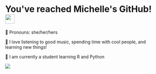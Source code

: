 # You've reached Michelle's GitHub! <img src="https://raw.githubusercontent.com/MartinHeinz/MartinHeinz/master/wave.gif" width="30px">
💜 Pronouns: she/her/hers

💫 I love listening to good music,
   spending time with cool people,
   and learning new things!

🌱 I am currently a student learning R and Python

<img align="center" src="https://github-readme-stats.vercel.app/api/<top-langs>/?username=<USERNAME>&theme=<THEME_NAME>" />


<!--
**mnpark/mnpark** is a ✨ _special_ ✨ repository because its `README.md` (this file) appears on your GitHub profile.

Here are some ideas to get you started:

- 🔭 I’m currently working on ...
- 🌱 I’m currently learning ...
- 👯 I’m looking to collaborate on ...
- 🤔 I’m looking for help with ...
- 💬 Ask me about ...
- 📫 How to reach me: ...
- 😄 Pronouns: ...
- ⚡ Fun fact: ...
-->
